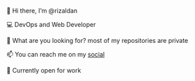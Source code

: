 👋 Hi there, I’m @rizaldan

💻 DevOps and Web Developer

👀 What are you looking for? most of my repositories are private

📫 You can reach me on my [social](https://rizdan.com)

🌟 Currently open for work